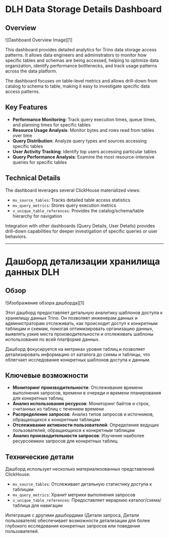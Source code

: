 # DLH Data Storage Details Dashboard

## Overview

![Dashboard Overview Image][1]

This dashboard provides detailed analytics for Trino data storage access patterns. It allows data engineers and administrators to monitor how specific tables and schemas are being accessed, helping to optimize data organization, identify performance bottlenecks, and track usage patterns across the data platform.

The dashboard focuses on table-level metrics and allows drill-down from catalog to schema to table, making it easy to investigate specific data access patterns.

## Key Features

- **Performance Monitoring**: Track query execution times, queue times, and planning times for specific tables
- **Resource Usage Analysis**: Monitor bytes and rows read from tables over time
- **Query Distribution**: Analyze query types and sources accessing specific tables
- **User Activity Tracking**: Identify top users accessing particular tables
- **Query Performance Analysis**: Examine the most resource-intensive queries for specific tables

## Technical Details

The dashboard leverages several ClickHouse materialized views:
- `mv_source_tables`: Tracks detailed table access statistics
- `mv_query_metrics`: Stores query execution metrics
- `v_unique_table_references`: Provides the catalog/schema/table hierarchy for navigation

Integration with other dashboards (Query Details, User Details) provides drill-down capabilities for deeper investigation of specific queries or user behaviors.

---

# Дашборд детализации хранилища данных DLH

## Обзор

![Изображение обзора дашборда][1]

Этот дашборд предоставляет детальную аналитику шаблонов доступа к хранилищу данных Trino. Он позволяет инженерам данных и администраторам отслеживать, как происходит доступ к конкретным таблицам и схемам, помогая оптимизировать организацию данных, выявлять узкие места производительности и отслеживать шаблоны использования по всей платформе данных.

Дашборд фокусируется на метриках уровня таблиц и позволяет детализировать информацию от каталога до схемы и таблицы, что облегчает исследование конкретных шаблонов доступа к данным.

## Ключевые возможности

- **Мониторинг производительности**: Отслеживание времени выполнения запросов, времени в очереди и времени планирования для конкретных таблиц
- **Анализ использования ресурсов**: Мониторинг байтов и строк, считанных из таблиц с течением времени
- **Распределение запросов**: Анализ типов запросов и источников, обращающихся к конкретным таблицам
- **Отслеживание активности пользователей**: Определение ведущих пользователей, обращающихся к конкретным таблицам
- **Анализ производительности запросов**: Изучение наиболее ресурсоемких запросов для конкретных таблиц

## Технические детали

Дашборд использует несколько материализованных представлений ClickHouse:
- `mv_source_tables`: Отслеживает детальную статистику доступа к таблицам
- `mv_query_metrics`: Хранит метрики выполнения запросов
- `v_unique_table_references`: Предоставляет иерархию каталог/схема/таблица для навигации

Интеграция с другими дашбордами (Детали запроса, Детали пользователя) обеспечивает возможности детализации для более глубокого исследования конкретных запросов или поведения пользователей.